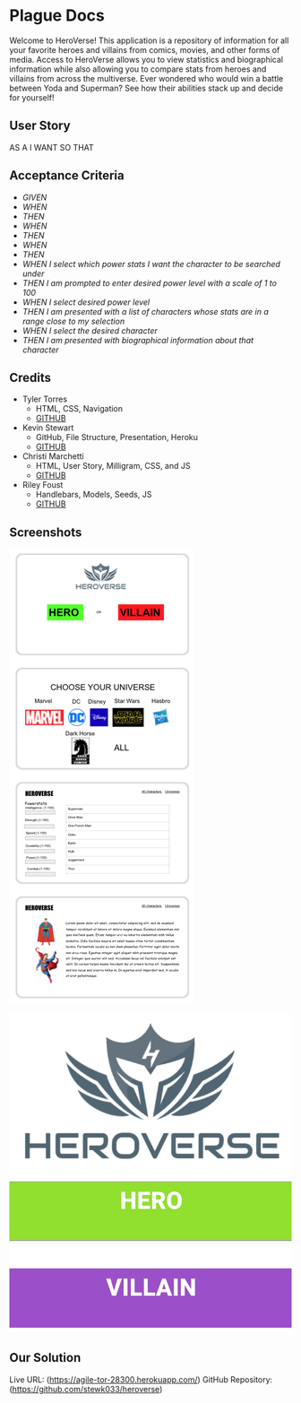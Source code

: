 # Plague Docs

Welcome to HeroVerse! This application is a repository of information for all your favorite heroes and villains from comics, movies, and other forms of media. Access to HeroVerse allows you to view statistics and biographical information while also allowing you to compare stats from heroes and villains from across the multiverse. Ever wondered who would win a battle between Yoda and Superman? See how their abilities stack up and decide for yourself!

## User Story

AS A 
I WANT 
SO THAT 

## Acceptance Criteria

* _GIVEN_
* _WHEN_
* _THEN_
* _WHEN_
* _THEN_
* _WHEN_
* _THEN_
* _WHEN I select which power stats I want the character to be searched under_
* _THEN I am prompted to enter desired power level with a scale of 1 to 100_
* _WHEN I select desired power level_
* _THEN I am presented with a list of characters whose stats are in a range close to my selection_
* _WHEN I select the desired character_
* _THEN I am presented with biographical information about that character_

## Credits

* Tyler Torres
    - HTML, CSS, Navigation
    - [GITHUB](https://github.com/TATORR)
* Kevin Stewart
    - GitHub, File Structure, Presentation, Heroku
    - [GITHUB](https://github.com/stewk033)
* Christi Marchetti
    - HTML, User Story, Milligram, CSS, and JS
    - [GITHUB](https://github.com/chl850405)
* Riley Foust
    - Handlebars, Models, Seeds, JS
    - [GITHUB](https://github.com/riley-foust18)

## Screenshots

![MOCKUP](https://github.com/stewk033/heroverse/blob/main/assets/images/Heroverse-wireframe.png)

![SCREENSHOT](https://github.com/stewk033/heroverse/blob/main/assets/images/hv-screenshot.png)

## Our Solution

Live URL: (https://agile-tor-28300.herokuapp.com/)
GitHub Repository: (https://github.com/stewk033/heroverse)